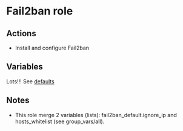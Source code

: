 Fail2ban role
=============

Actions
-------

- Install and configure Fail2ban 

Variables
---------

Lots!!! See [defaults](defaults/main.yml)

Notes
-----

- This role merge 2 variables (lists): fail2ban_default.ignore_ip and hosts_whitelist (see group_vars/all). 

